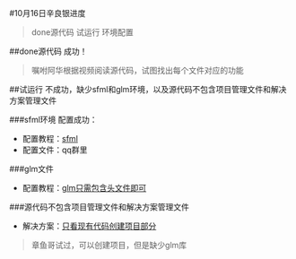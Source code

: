 #10月16日辛良银进度
>done源代码
>试运行
>环境配置

##done源代码
成功！
>嘱咐阿华根据视频阅读源代码，试图找出每个文件对应的功能

##试运行
不成功，缺少sfml和glm环境，以及源代码不包含项目管理文件和解决方案管理文件

###sfml环境
配置成功：
+ 配置教程：[sfml](https://blog.csdn.net/qq_34536551/article/details/83959630)
+ 配置文件：qq群里

###glm文件
+ 配置教程：[glm只需包含头文件即可](https://www.jianshu.com/p/0a87a778fad9)

###源代码不包含项目管理文件和解决方案管理文件
+ 解决方案：[只看现有代码创建项目部分](https://docs.microsoft.com/en-us/visualstudio/ide/creating-solutions-and-projects?view=vs-2019#create-a-project-from-existing-code-files)
>章鱼哥试过，可以创建项目，但是缺少glm库
